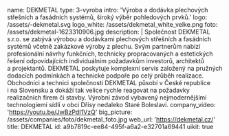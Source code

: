 name: DEKMETAL
type: 3-vyroba
intro: 'Výroba a dodávka plechových střešních a fasádních systémů, široký výběr pohledových prvků.'
logo: /assets/-dekmetal.svg
logo_white: /assets/dekmetal_white_velke.png
foto: /assets/dekmetal-1623310906.jpg
description: |
  Společnost DEKMETAL s.r.o. se zabývá výrobou a dodávkami plechových střešních a fasádních systémů včetně zakázkové výroby z plechu. Svým partnerům nabízí profesionální návrhy funkčních, technicky propracovaných a estetických řešení odpovídajících individuálním požadavkům investorů, architektů a projektantů.
  DEKMETAL poskytuje komplexní servis založený na pružných dodacích podmínkách a technické podpoře po celý průběh realizace. Obchodníci a technici společnosti DEKMETAL působí v České republice i na Slovensku a dokáží tak velice rychle reagovat na požadavky realizačních firem či stavby. Výrobní závod vybavený nejmodernějšími technologiemi sídlí v obci Dřísy nedaleko Staré Boleslavi.
company_video: 'https://youtu.be/JwBzPdI1VzQ'
big_picture: /assets/companies/foto/dekmetal_foto.jpg
web_url: 'https://dekmetal.cz/'
title: DEKMETAL
id: a9b7819c-ee84-495f-a6a2-e32701a69441
uikit: true
